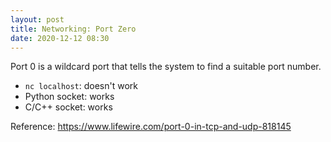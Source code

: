 ```yaml
---
layout: post
title: Networking: Port Zero
date: 2020-12-12 08:30 
---
```


Port 0 is a wildcard port that tells the system to find a suitable port number.

- `nc localhost`: doesn't work
- Python socket: works
- C/C++ socket: works

Reference: https://www.lifewire.com/port-0-in-tcp-and-udp-818145
